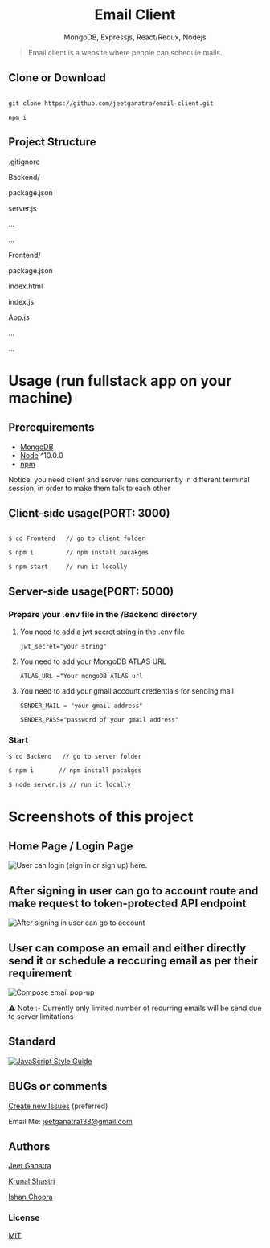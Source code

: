 <h1 align="center">
Email Client
</h1>
<p align="center">
MongoDB, Expressjs, React/Redux, Nodejs
</p>

> Email client is a website where people can schedule mails.


## Clone or Download
```terminal

git clone https://github.com/jeetganatra/email-client.git

npm i
```


## Project Structure

.gitignore

Backend/

   package.json
   
   server.js
   
   ...
   
   ...
   
Frontend/

   package.json
   
   index.html
   
   index.js
   
   App.js
   
   ...
   
   ...
 

# Usage (run fullstack app on your machine)

## Prerequirements
- [MongoDB](https://gist.github.com/nrollr/9f523ae17ecdbb50311980503409aeb3)
- [Node](https://nodejs.org/en/download/) ^10.0.0
- [npm](https://nodejs.org/en/download/package-manager/)

Notice, you need client and server runs concurrently in different terminal session, in order to make them talk to each other

## Client-side usage(PORT: 3000)
```terminal

$ cd Frontend   // go to client folder

$ npm i         // npm install pacakges

$ npm start     // run it locally
```


## Server-side usage(PORT: 5000)

### Prepare your .env file in the /Backend directory
1) You need to add a jwt secret string in the .env file

    ``jwt_secret="your string" ``

2) You need to add your MongoDB ATLAS URL

    ``ATLAS_URL ="Your mongoDB ATLAS url``

3) You need to add your gmail account credentials for sending mail

    ``SENDER_MAIL = "your gmail address" ``
 
    ``SENDER_PASS="password of your gmail address" ``

### Start

```terminal
$ cd Backend   // go to server folder

$ npm i       // npm install pacakges

$ node server.js // run it locally
```

# Screenshots of this project

## Home Page / Login Page
![User can login (sign in or sign up) here.](https://i.imgur.com/NxQTmX1.png)

## After signing in user can go to account route and make request to token-protected API endpoint
![After signing in user can go to account](https://i.imgur.com/MP5MzK5.png)

## User can compose an email and either directly send it or schedule a reccuring email as per their requirement
![Compose email pop-up](https://i.imgur.com/kCqC8BS.png)

⚠️ Note :- Currently only limited number of recurring emails will be send due to server limitations



## Standard

[![JavaScript Style Guide](https://cdn.rawgit.com/standard/standard/master/badge.svg)](https://github.com/standard/standard)

## BUGs or comments

[Create new Issues](https://github.com/jeetganatra/email-client/issues) (preferred)

Email Me: jeetganatra138@gmail.com 

## Authors
[Jeet Ganatra](https://github.com/jeetganatra)

[Krunal Shastri](https://github.com/krunalshastri)

[Ishan Chopra](https://github.com/ishanc008)

### License
[MIT](https://github.com/jeetganatra/email-client/blob/master/LICENSE)
